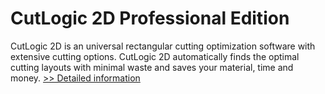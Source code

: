 # CutLogic 2D Professional Edition
CutLogic 2D is an universal rectangular cutting optimization software with extensive cutting options. CutLogic 2D automatically finds the optimal cutting layouts with minimal waste and saves your material, time and money.
[>> Detailed information](https://secure.shareit.com/shareit/product.html?productid=224618&affiliateid=200057808)